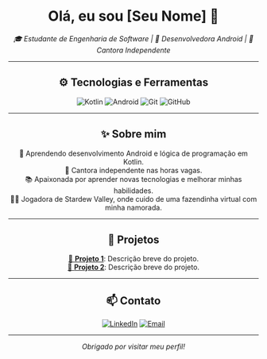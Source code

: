 <h1 align="center">Olá, eu sou [Seu Nome] 👋</h1>

<p align="center">
  <em>🎓 Estudante de Engenharia de Software | 📱 Desenvolvedora Android | 🎤 Cantora Independente</em>
</p>

---

<h2 align="center">⚙️ Tecnologias e Ferramentas</h2>
<p align="center">
  <img src="https://img.shields.io/badge/Kotlin-0095D5?style=for-the-badge&logo=kotlin&logoColor=white" alt="Kotlin">
  <img src="https://img.shields.io/badge/Android-3DDC84?style=for-the-badge&logo=android&logoColor=white" alt="Android">
  <img src="https://img.shields.io/badge/Git-F05032?style=for-the-badge&logo=git&logoColor=white" alt="Git">
  <img src="https://img.shields.io/badge/GitHub-181717?style=for-the-badge&logo=github&logoColor=white" alt="GitHub">
</p>

---

<h2 align="center">✨ Sobre mim</h2>
<p align="center">
  🌱 Aprendendo desenvolvimento Android e lógica de programação em Kotlin.<br>
  🎤 Cantora independente nas horas vagas.<br>
  📚 Apaixonada por aprender novas tecnologias e melhorar minhas habilidades.<br>
  👩‍🌾 Jogadora de Stardew Valley, onde cuido de uma fazendinha virtual com minha namorada.<br>
</p>

---

<h2 align="center">📂 Projetos</h2>
<p align="center">
  <a href="https://github.com/seu-repositorio-projeto1">🌟 <strong>Projeto 1</strong></a>: Descrição breve do projeto.<br>
  <a href="https://github.com/seu-repositorio-projeto2">🌟 <strong>Projeto 2</strong></a>: Descrição breve do projeto.
</p>

---

<h2 align="center">📫 Contato</h2>
<p align="center">
  <a href="https://www.linkedin.com/in/seu-perfil-linkedin/"><img src="https://img.shields.io/badge/LinkedIn-0077B5?style=for-the-badge&logo=linkedin&logoColor=white" alt="LinkedIn"></a>
  <a href="mailto:seu-email@exemplo.com"><img src="https://img.shields.io/badge/Email-D14836?style=for-the-badge&logo=gmail&logoColor=white" alt="Email"></a>
</p>

---

<p align="center"><em>Obrigado por visitar meu perfil!</em></p>
